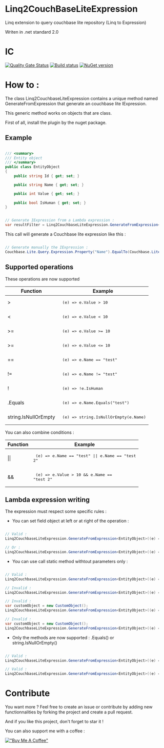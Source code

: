 # Linq2CouchBaseLiteExpression
Linq extension to query couchbase lite repository (Linq to Expression)

Writen in .net standard 2.0

# IC
[![Quality Gate Status](https://sonarcloud.io/api/project_badges/measure?project=github-Linq2CouchBaseLiteExpression&metric=alert_status)](https://sonarcloud.io/dashboard?id=github-Linq2CouchBaseLiteExpression)
[![Build status](https://dev.azure.com/mackmathieu/Github/_apis/build/status/Linq2CouchBaseLiteExpression)](https://dev.azure.com/mackmathieu/Github/_build/latest?definitionId=17)
[![NuGet version](https://badge.fury.io/nu/Linq2CouchBaseLiteExpression.svg)](https://badge.fury.io/nu/Linq2CouchBaseLiteExpression)

# How to :

The class Linq2CouchbaseLiteExpression contains a unique method named GenerateFromExpression that generate an couchbase lite IExpression.

This generic method works on objects that are class.

First of all, install the plugin by the nuget package.

## Example

```csharp

/// <summary>
/// Entity object
/// </summary>
public class EntityObject
{
    public string Id { get; set; }

    public string Name { get; set; }

	public int Value { get; set; }
	
	public bool IsHuman { get; set; }
}

```
```csharp

// Generate IExpression from a Lambda expression :
var resultFilter = Linq2CouchbaseLiteExpression.GenerateFromExpression<EntityObject>((e) => e.Name == "test");

```

This call will generate a Couchbase lite expression like this :

```csharp

// Generate manually the IExpression :
Couchbase.Lite.Query.Expression.Property("Name").EqualTo(Couchbase.Lite.Query.Expression.String("test"))

```

## Supported operations
These operations are now supported

Function | Example
--- | ---
\> |  <pre lang=csharp> (e) => e.Value > 10</pre>
\< |  <pre lang=csharp> (e) => e.Value < 10</pre>
\>= |  <pre lang=csharp> (e) => e.Value >= 10</pre>
\>= |  <pre lang=csharp> (e) => e.Value <= 10</pre>
== |  <pre lang=csharp> (e) => e.Name == "test"</pre>
!= |  <pre lang=csharp> (e) => e.Name != "test"</pre>
! |  <pre lang=csharp> (e) => !e.IsHuman</pre>
.Equals | <pre lang=csharp> (e) => e.Name.Equals("test")</pre>
string.IsNullOrEmpty | <pre lang=csharp> (e) => string.IsNullOrEmpty(e.Name)</pre>

You can also combine conditions :

Function | Example
--- | ---
\|\| | <pre lang=csharp> (e) => e.Name == "test" \|\| e.Name == "test 2"</pre>
\&\& | <pre lang=csharp> (e) => e.Value > 10 \&\& e.Name == "test 2"</pre>
</pre>

## Lambda expression writing

The expression must respect some specific rules :
* You can set field object at left or at right of the operation :
```csharp

// Valid :
Linq2CouchbaseLiteExpression.GenerateFromExpression<EntityObject>((e) => e.Name == "test");

// Or :
Linq2CouchbaseLiteExpression.GenerateFromExpression<EntityObject>((e) => "test" = e.Name );

```

* You can use call static method withtout parameters only :
```csharp

// Valid :
Linq2CouchbaseLiteExpression.GenerateFromExpression<EntityObject>((e) => e.Name == CallToStaticMethod());

// Invalid :
Linq2CouchbaseLiteExpression.GenerateFromExpression<EntityObject>((e) => e.Name == CallToStaticMethod("Parameter"));

// Invalid :
var customObject = new CustomObject();
Linq2CouchbaseLiteExpression.GenerateFromExpression<EntityObject>((e) => e.Name ==  customObject.NonPublicMethod());

// Invalid :
var customObject = new CustomObject();
Linq2CouchbaseLiteExpression.GenerateFromExpression<EntityObject>((e) => e.Name ==  customObject.NonPublicMethodWithParameters("test"));

```

* Only the methods are now supported : .Equals() or string.IsNullOrEmpty()
```csharp

// Valid :
Linq2CouchbaseLiteExpression.GenerateFromExpression<EntityObject>((e) => e.Name.Equals("test"));

// Valid :
Linq2CouchbaseLiteExpression.GenerateFromExpression<EntityObject>((e) => string.IsNullOrEmpty(e.Name);

```

# Contribute
You want more ? Feel free to create an issue or contribute by adding new functionnalities by forking the project and create a pull request.

And if you like this project, don't forget to star it !

You can also support me with a coffee :

[!["Buy Me A Coffee"](https://www.buymeacoffee.com/assets/img/custom_images/orange_img.png)](https://www.buymeacoffee.com/mathieumack)
